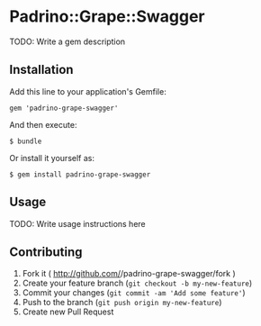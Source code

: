 # Padrino::Grape::Swagger

TODO: Write a gem description

## Installation

Add this line to your application's Gemfile:

    gem 'padrino-grape-swagger'

And then execute:

    $ bundle

Or install it yourself as:

    $ gem install padrino-grape-swagger

## Usage

TODO: Write usage instructions here

## Contributing

1. Fork it ( http://github.com/<my-github-username>/padrino-grape-swagger/fork )
2. Create your feature branch (`git checkout -b my-new-feature`)
3. Commit your changes (`git commit -am 'Add some feature'`)
4. Push to the branch (`git push origin my-new-feature`)
5. Create new Pull Request
